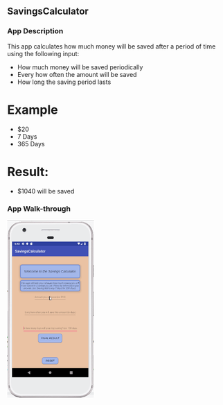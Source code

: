 ## SavingsCalculator

### App Description
This app calculates how much money will be saved after a period of time using the following input:
* How much money will be saved periodically
* Every how often the amount will be saved
* How long the saving period lasts

# Example
* $20
* 7 Days
* 365 Days
# Result:
* $1040 will be saved

### App Walk-through

<img src="SavingsCalculatorGif.gif" width=200><br>



